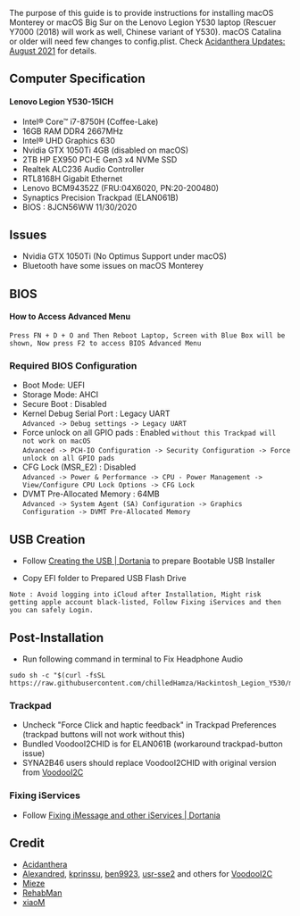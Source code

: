 The purpose of this guide is to provide instructions for installing macOS Monterey or macOS Big Sur on the Lenovo Legion Y530 laptop (Rescuer Y7000 (2018) will work as well, Chinese variant of Y530). macOS Catalina or older will need few changes to config.plist. Check [Acidanthera Updates: August 2021](https://dortania.github.io/hackintosh/updates/2021/08/02/acidanthera-august.html) for details. 


## Computer Specification

#### Lenovo Legion Y530-15ICH

- Intel® Core™ i7-8750H (Coffee-Lake)
- 16GB RAM DDR4 2667MHz
- Intel® UHD Graphics 630
- Nvidia GTX 1050Ti 4GB (disabled on macOS)
- 2TB HP EX950 PCI-E Gen3 x4 NVMe SSD
- Realtek ALC236 Audio Controller
- RTL8168H Gigabit Ethernet
- Lenovo BCM94352Z (FRU:04X6020, PN:20-200480)
- Synaptics Precision Trackpad (ELAN061B)
- BIOS : 8JCN56WW 11/30/2020

## Issues
- Nvidia GTX 1050Ti (No Optimus Support under macOS)
- Bluetooth have some issues on macOS Monterey

## BIOS
#### How to Access Advanced Menu
`Press FN + D + O and Then Reboot Laptop, Screen with Blue Box will be shown, Now press F2 to access BIOS Advanced Menu`

### Required BIOS Configuration

- Boot Mode: UEFI
- Storage Mode: AHCI
- Secure Boot : Disabled
- Kernel Debug Serial Port : Legacy UART \
 `Advanced -> Debug settings -> Legacy UART`
- Force unlock on all GPIO pads : Enabled `without this Trackpad will not work on macOS` \
`Advanced -> PCH-IO Configuration -> Security Configuration -> Force unlock on all GPIO pads`
- CFG Lock (MSR_E2) : Disabled \
`Advanced -> Power & Performance -> CPU - Power Management -> View/Configure CPU Lock Options -> CFG Lock`
- DVMT Pre-Allocated Memory : 64MB \
`Advanced -> System Agent (SA) Configuration -> Graphics Configuration -> DVMT Pre-Allocated Memory`

## USB Creation

- Follow [Creating the USB | Dortania](https://dortania.github.io/OpenCore-Install-Guide/installer-guide/) to prepare Bootable USB Installer

- Copy EFI folder to Prepared USB Flash Drive

```
Note : Avoid logging into iCloud after Installation, Might risk getting apple account black-listed, Follow Fixing iServices and then you can safely Login.
```
## Post-Installation
- Run following command in terminal to Fix Headphone Audio
```
sudo sh -c "$(curl -fsSL https://raw.githubusercontent.com/chilledHamza/Hackintosh_Legion_Y530/main/AudioFix.sh)"
```
### Trackpad
- Uncheck "Force Click and haptic feedback" in Trackpad Preferences (trackpad buttons will not work without this)
- Bundled VoodooI2CHID is for ELAN061B (workaround trackpad-button issue)
- SYNA2B46 users should replace VoodooI2CHID with original version from [VoodooI2C](https://github.com/VoodooI2C/VoodooI2C/releases/)

### Fixing iServices
- Follow [Fixing iMessage and other iServices | Dortania](https://dortania.github.io/OpenCore-Post-Install/universal/iservices.html)

## Credit
- [Acidanthera](https://github.com/acidanthera)
- [Alexandred](https://github.com/alexandred), [kprinssu](https://github.com/kprinssu), [ben9923](https://github.com/ben9923), [usr-sse2](https://github.com/usr-sse2) and others for [VoodooI2C](https://github.com/VoodooI2C/VoodooI2C)
- [Mieze](https://github.com/Mieze)
- [RehabMan](https://github.com/RehabMan)
- [xiaoM](https://github.com/xiaoMGitHub)
